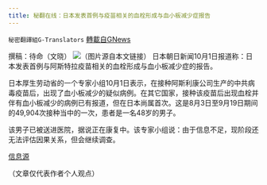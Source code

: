 ```yaml
---
title: 秘翻在线：日本发表首例与疫苗相关的血栓形成与血小板减少症报告
---
```

`秘密翻譯組G-Translators` [轉載自GNews](https://gnews.org/zh-hans/1568236/)

撰稿：待命（文晓）
![](https://assets.gnews.org/wp-content/uploads/2021/10/画像1.png)（图片源自本文链接）
日本朝日新闻10月1日报道称：日本发表首例与阿斯特拉疫苗相关的血栓形成与血小板减少症的报告。

日本厚生劳动省的一个专家小组10月1日表示，在接种阿斯利康公司生产的中共病毒疫苗后，出现了血小板减少的疑似病例。在其它国家，接种该疫苗后出现血栓并伴有血小板减少的病例已有报道，但在日本尚属首次。这是8月3日至9月19日期间的49,904次接种当中的一次，患者是一名48岁的男子。

该男子已被送进医院，据说正在康复中。该专家小组说：由于信息不足，现阶段还无法评估因果关系，但会继续调查。

[信息源](https://www.asahi.com/articles/ASPB16H90PB1ULBJ00W.html)

（文章仅代表作者个人观点）
